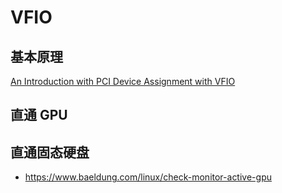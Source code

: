 # VFIO

## 基本原理
[An Introduction with PCI Device Assignment with VFIO](http://events17.linuxfoundation.org/sites/events/files/slides/An%20Introduction%20to%20PCI%20Device%20Assignment%20with%20VFIO%20-%20Williamson%20-%202016-08-30_0.pdf)

## 直通 GPU

## 直通固态硬盘
- https://www.baeldung.com/linux/check-monitor-active-gpu
